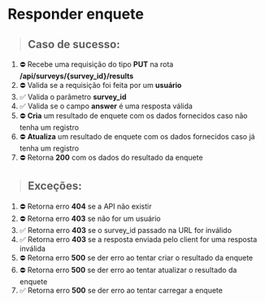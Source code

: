 # Responder enquete

> ## Caso de sucesso:
1. ⛔️ Recebe uma requisição do tipo **PUT** na rota **/api/surveys/{survey_id}/results**
1. ⛔️ Valida se a requisição foi feita por um **usuário**
1. ✅ Valida o parâmetro **survey_id**
1. ✅ Valida se o campo **answer** é uma resposta válida
1. ⛔️ **Cria** um resultado de enquete com os dados fornecidos caso não tenha um registro
1. ⛔️ **Atualiza** um resultado de enquete com os dados fornecidos caso já tenha um registro
1. ⛔️ Retorna **200** com os dados do resultado da enquete

> ## Exceções:
1. ⛔️ Retorna erro **404** se a API não existir
1. ⛔️ Retorna erro **403** se não for um usuário
1. ✅ Retorna erro **403** se o survey_id passado na URL for inválido
1. ✅ Retorna erro **403** se a resposta enviada pelo client for uma resposta inválida
1. ⛔️ Retorna erro **500** se der erro ao tentar criar o resultado da enquete
1. ⛔️ Retorna erro **500** se der erro ao tentar atualizar o resultado da enquete
1. ✅ Retorna erro **500** se der erro ao tentar carregar a enquete
